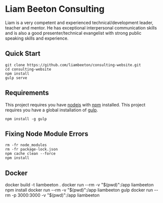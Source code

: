 # Liam Beeton Consulting
Liam is a very competent and experienced technical/development leader, teacher and mentor. He has exceptional interpersonal communication skills and is also a good presenter/technical evangelist with strong public speaking skills and experience.

## Quick Start
```
git clone https://github.com/liambeeton/consulting-website.git
cd consulting-website
npm install
gulp serve
```

## Requirements
This project requires you have [nodejs](https://nodejs.org/en/) with [npm](https://www.npmjs.com/get-npm) installed.
This project requires you have a global installation of [gulp](http://gulpjs.com/).
```
npm install -g gulp
```

## Fixing Node Module Errors
```
rm -fr node_modules
rm -fr package-lock.json
npm cache clean --force
npm install
```

## Docker 
docker build -t liambeeton .
docker run --rm -v "$(pwd)":/app liambeeton npm install
docker run --rm -v "$(pwd)":/app liambeeton gulp
docker run --rm -p 3000:3000 -v "$(pwd)":/app liambeeton